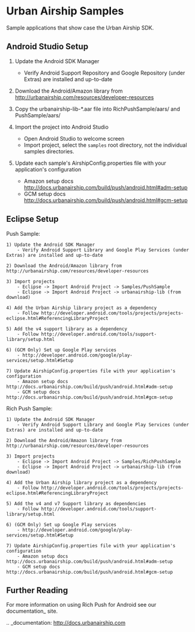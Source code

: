 Urban Airship Samples
=====================

Sample applications that show case the Urban Airship SDK.

Android Studio Setup
--------------------

1) Update the Android SDK Manager
    - Verify Android Support Repository and Google Repository (under Extras) are installed and up-to-date

2) Download the Android/Amazon library from http://urbanairship.com/resources/developer-resources

3) Copy the urbanairship-lib-*.aar file into RichPushSample/aars/ and PushSample/aars/

4) Import the project into Android Studio
    - Open Android Studio to welcome screen
    - Import project, select the `samples` root directory, not the individual samples directories.

5) Update each sample's AirshipConfig.properties file with your application's configuration
    - Amazon setup docs http://docs.urbanairship.com/build/push/android.html#adm-setup
    - GCM setup docs http://docs.urbanairship.com/build/push/android.html#gcm-setup


Eclipse Setup
-------------

Push Sample:

    1) Update the Android SDK Manager
        - Verify Android Support Library and Google Play Services (under Extras) are installed and up-to-date

    2) Download the Android/Amazon library from http://urbanairship.com/resources/developer-resources

    3) Import projects
        - Eclipse -> Import Android Project -> Samples/PushSample
        - Eclipse -> Import Android Project -> urbanairship-lib (from download)

    4) Add the Urban Airship library project as a dependency
        - Follow http://developer.android.com/tools/projects/projects-eclipse.html#ReferencingLibraryProject

    5) Add the v4 support library as a dependency
        - Follow http://developer.android.com/tools/support-library/setup.html

    6) (GCM Only) Set up Google Play services
        - http://developer.android.com/google/play-services/setup.html#Setup

    7) Update AirshipConfig.properties file with your application's configuration
        - Amazon setup docs http://docs.urbanairship.com/build/push/android.html#adm-setup
        - GCM setup docs http://docs.urbanairship.com/build/push/android.html#gcm-setup

Rich Push Sample:

    1) Update the Android SDK Manager
        - Verify Android Support Library and Google Play Services (under Extras) are installed and up-to-date

    2) Download the Android/Amazon library from http://urbanairship.com/resources/developer-resources

    3) Import projects
        - Eclipse -> Import Android Project -> Samples/RichPushSample
        - Eclipse -> Import Android Project -> urbanairship-lib (from download)

    4) Add the Urban Airship library project as a dependency
        - Follow http://developer.android.com/tools/projects/projects-eclipse.html#ReferencingLibraryProject

    5) Add the v4 and v7 Support library as dependencies
        - Follow http://developer.android.com/tools/support-library/setup.html

    6) (GCM Only) Set up Google Play services
        - http://developer.android.com/google/play-services/setup.html#Setup

    7) Update AirshipConfig.properties file with your application's configuration
        - Amazon setup docs http://docs.urbanairship.com/build/push/android.html#adm-setup
        - GCM setup docs http://docs.urbanairship.com/build/push/android.html#gcm-setup


Further Reading
---------------

For more information on using Rich Push for Android see our documentation_ site.

.. _documentation: http://docs.urbanairship.com
